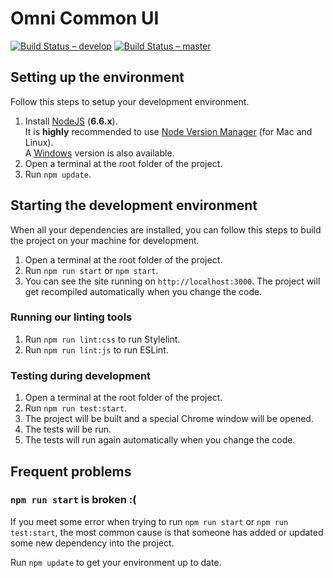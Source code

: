 # Omni Common UI

[![Build Status – develop](https://travis-ci.org/e1-bsd/omni-common-ui.svg?branch=develop)](https://travis-ci.org/e1-bsd/omni-common-ui)
[![Build Status – master](https://travis-ci.org/e1-bsd/omni-common-ui.svg?branch=master)](https://travis-ci.org/e1-bsd/omni-common-ui)

## Setting up the environment

Follow this steps to setup your development environment.

1. Install [NodeJS](https://nodejs.org/) (**6.6.x**).  
It is **highly** recommended to use [Node Version Manager](https://github.com/creationix/nvm) (for Mac and Linux).  
A [Windows](https://github.com/coreybutler/nvm-windows) version is also available.
2. Open a terminal at the root folder of the project.
3. Run `npm update`.

## Starting the development environment

When all your dependencies are installed, you can follow this steps to build the project on your machine for development.

1. Open a terminal at the root folder of the project.
2. Run `npm run start` or `npm start`.
3. You can see the site running on `http://localhost:3000`.
The project will get recompiled automatically when you change the code.

### Running our linting tools

1. Run `npm run lint:css` to run Stylelint.
2. Run `npm run lint:js` to run ESLint.

### Testing during development

1. Open a terminal at the root folder of the project.
2. Run `npm run test:start`.
3. The project will be built and a special Chrome window will be opened.
4. The tests will be run.
5. The tests will run again automatically when you change the code.

## Frequent problems

### `npm run start` is broken :(

If you meet some error when trying to run `npm run start` or `npm run test:start`, the most common cause is that someone has added or updated some new dependency into the project.

Run `npm update` to get your environment up to date.
